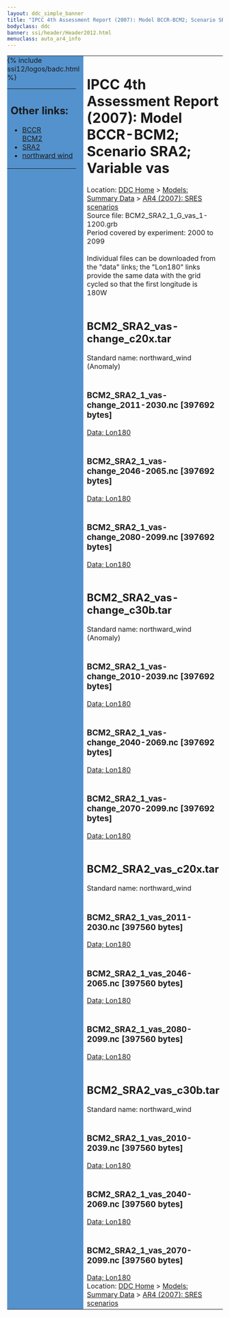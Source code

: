 ```yaml
---
layout: ddc_simple_banner
title: "IPCC 4th Assessment Report (2007): Model BCCR-BCM2; Scenario SRA2; Variable vas"
bodyclass: ddc
banner: ssi/header/Header2012.html
menuclass: auto_ar4_info
---
```



<table width="100%" border="0" cellspacing="0" cellpadding="0" style="border-collapse: collapse;">
<tr style="margin:0;padding:0;border:0;">
<td style="margin:0;padding:0;border:0;height:1pt;width:150pt;background:#5492CD;" valign="top" >

<div id="lh-col2" class="auto_ar4_info">
<table class="menumain" bgcolor="#5492CD" cellspacing="0" width="100%" border="0">
<tr><td>
<h2> Other links:</h2>
<ul>
<li><a href="/auto/ar4/model-BCCR-BCM2.html">BCCR<br/>BCM2</a></li>
<li><a href="/auto/ar4/scenario-SRA2.html">SRA2</a></li>
<li><a href="/auto/ar4/var-northward_wind.html">northward wind</a></li>
</ul>
</td></tr>
{% include ssi12/logos/badc.html %}
</table>
</div>
</td>
<td><h1>IPCC 4th Assessment Report (2007): Model BCCR-BCM2; Scenario SRA2; Variable vas</h1>

<!-- Breadcrumb1 -->
<div id="breadcrumb1" align="left">
Location: <a href="/index.html">DDC Home</a> > <a href="/sim/gcm_clim/">Models: Summary Data</a>
> <a href="/sim/gcm_clim/SRES_AR4/index.html">AR4 (2007): SRES scenarios</a>
</div>
<!-- End of Breadcrumb1 -->Source file: BCM2_SRA2_1_G_vas_1-1200.grb
<br/>
Period covered by experiment: 2000 to 2099<br/>
<br/>Individual files can be downloaded from the "data" links; the "Lon180" links provide the same data
         with the grid cycled so that the first longitude is 180W<br/>
<br/><h2>BCM2_SRA2_vas-change_c20x.tar</h2>
Standard name: northward_wind (Anomaly)<br>
<br/><h3>BCM2_SRA2_1_vas-change_2011-2030.nc [397692 bytes]</h3>
<a href="http://apps.ipcc-data.org/cgi-bin/downl/ar4_nc/vas/BCM2_SRA2_1_vas-change_2011-2030.nc">Data; </a><a href="http://apps.ipcc-data.org/cgi-bin/downl/ar4_nc/vas/BCM2_SRA2_1_vas-change_2011-2030.cyto180.nc"> Lon180</a><br/>
<br/><h3>BCM2_SRA2_1_vas-change_2046-2065.nc [397692 bytes]</h3>
<a href="http://apps.ipcc-data.org/cgi-bin/downl/ar4_nc/vas/BCM2_SRA2_1_vas-change_2046-2065.nc">Data; </a><a href="http://apps.ipcc-data.org/cgi-bin/downl/ar4_nc/vas/BCM2_SRA2_1_vas-change_2046-2065.cyto180.nc"> Lon180</a><br/>
<br/><h3>BCM2_SRA2_1_vas-change_2080-2099.nc [397692 bytes]</h3>
<a href="http://apps.ipcc-data.org/cgi-bin/downl/ar4_nc/vas/BCM2_SRA2_1_vas-change_2080-2099.nc">Data; </a><a href="http://apps.ipcc-data.org/cgi-bin/downl/ar4_nc/vas/BCM2_SRA2_1_vas-change_2080-2099.cyto180.nc"> Lon180</a><br/>
<br/><h2>BCM2_SRA2_vas-change_c30b.tar</h2>
Standard name: northward_wind (Anomaly)<br>
<br/><h3>BCM2_SRA2_1_vas-change_2010-2039.nc [397692 bytes]</h3>
<a href="http://apps.ipcc-data.org/cgi-bin/downl/ar4_nc/vas/BCM2_SRA2_1_vas-change_2010-2039.nc">Data; </a><a href="http://apps.ipcc-data.org/cgi-bin/downl/ar4_nc/vas/BCM2_SRA2_1_vas-change_2010-2039.cyto180.nc"> Lon180</a><br/>
<br/><h3>BCM2_SRA2_1_vas-change_2040-2069.nc [397692 bytes]</h3>
<a href="http://apps.ipcc-data.org/cgi-bin/downl/ar4_nc/vas/BCM2_SRA2_1_vas-change_2040-2069.nc">Data; </a><a href="http://apps.ipcc-data.org/cgi-bin/downl/ar4_nc/vas/BCM2_SRA2_1_vas-change_2040-2069.cyto180.nc"> Lon180</a><br/>
<br/><h3>BCM2_SRA2_1_vas-change_2070-2099.nc [397692 bytes]</h3>
<a href="http://apps.ipcc-data.org/cgi-bin/downl/ar4_nc/vas/BCM2_SRA2_1_vas-change_2070-2099.nc">Data; </a><a href="http://apps.ipcc-data.org/cgi-bin/downl/ar4_nc/vas/BCM2_SRA2_1_vas-change_2070-2099.cyto180.nc"> Lon180</a><br/>
<br/><h2>BCM2_SRA2_vas_c20x.tar</h2>
Standard name: northward_wind<br>
<br/><h3>BCM2_SRA2_1_vas_2011-2030.nc [397560 bytes]</h3>
<a href="http://apps.ipcc-data.org/cgi-bin/downl/ar4_nc/vas/BCM2_SRA2_1_vas_2011-2030.nc">Data; </a><a href="http://apps.ipcc-data.org/cgi-bin/downl/ar4_nc/vas/BCM2_SRA2_1_vas_2011-2030.cyto180.nc"> Lon180</a><br/>
<br/><h3>BCM2_SRA2_1_vas_2046-2065.nc [397560 bytes]</h3>
<a href="http://apps.ipcc-data.org/cgi-bin/downl/ar4_nc/vas/BCM2_SRA2_1_vas_2046-2065.nc">Data; </a><a href="http://apps.ipcc-data.org/cgi-bin/downl/ar4_nc/vas/BCM2_SRA2_1_vas_2046-2065.cyto180.nc"> Lon180</a><br/>
<br/><h3>BCM2_SRA2_1_vas_2080-2099.nc [397560 bytes]</h3>
<a href="http://apps.ipcc-data.org/cgi-bin/downl/ar4_nc/vas/BCM2_SRA2_1_vas_2080-2099.nc">Data; </a><a href="http://apps.ipcc-data.org/cgi-bin/downl/ar4_nc/vas/BCM2_SRA2_1_vas_2080-2099.cyto180.nc"> Lon180</a><br/>
<br/><h2>BCM2_SRA2_vas_c30b.tar</h2>
Standard name: northward_wind<br>
<br/><h3>BCM2_SRA2_1_vas_2010-2039.nc [397560 bytes]</h3>
<a href="http://apps.ipcc-data.org/cgi-bin/downl/ar4_nc/vas/BCM2_SRA2_1_vas_2010-2039.nc">Data; </a><a href="http://apps.ipcc-data.org/cgi-bin/downl/ar4_nc/vas/BCM2_SRA2_1_vas_2010-2039.cyto180.nc"> Lon180</a><br/>
<br/><h3>BCM2_SRA2_1_vas_2040-2069.nc [397560 bytes]</h3>
<a href="http://apps.ipcc-data.org/cgi-bin/downl/ar4_nc/vas/BCM2_SRA2_1_vas_2040-2069.nc">Data; </a><a href="http://apps.ipcc-data.org/cgi-bin/downl/ar4_nc/vas/BCM2_SRA2_1_vas_2040-2069.cyto180.nc"> Lon180</a><br/>
<br/><h3>BCM2_SRA2_1_vas_2070-2099.nc [397560 bytes]</h3>
<a href="http://apps.ipcc-data.org/cgi-bin/downl/ar4_nc/vas/BCM2_SRA2_1_vas_2070-2099.nc">Data; </a><a href="http://apps.ipcc-data.org/cgi-bin/downl/ar4_nc/vas/BCM2_SRA2_1_vas_2070-2099.cyto180.nc"> Lon180</a><br/>
<!-- Breadcrumb2 -->
<div id="breadcrumb2" align="left">
Location: <a href="/index.html">DDC Home</a> > <a href="/sim/gcm_clim/">Models: Summary Data</a>
> <a href="/sim/gcm_clim/SRES_AR4/index.html">AR4 (2007): SRES scenarios</a>
</div>
<!-- End of Breadcrumb2 --></td></tr></table>
